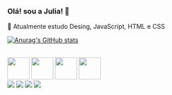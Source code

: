 ### Olá! sou a Julia! :cherry_blossom:

:art: Atualmente estudo Desing, JavaScript, HTML e CSS

[![Anurag's GitHub stats](https://github-readme-stats.vercel.app/api?username=juliaolima&show_icons=true&theme=dracula)](https://github.com/anuraghazra/github-readme-stats)

<div style="display: inline_block"><br>
  <img loading="lazy" src="https://cdn.jsdelivr.net/gh/devicons/devicon@latest/icons/photoshop/photoshop-original.svg" width="50" height="50"/> 
  <img loading="lazy" src="https://cdn.jsdelivr.net/gh/devicons/devicon@latest/icons/illustrator/illustrator-plain.svg" width="50" height="50"/> 
  <img loading="lazy" src="https://cdn.jsdelivr.net/gh/devicons/devicon@latest/icons/aftereffects/aftereffects-original.svg" width="50" height="50"/> 
  <img loading="lazy" src="https://cdn.jsdelivr.net/gh/devicons/devicon@latest/icons/blender/blender-original.svg" width="50" height="50"/>
 </div>

<div> 
  <a href="https://instagram.com/g.kiie" target="_blank"><img src="https://img.shields.io/badge/-Instagram-%23E4405F?style=for-the-badge&logo=instagram&logoColor=white" target="_blank"></a>
  <a href="https://discord.com/channels/@gkiie" target="_blank"><img src="https://img.shields.io/badge/Discord-7289DA?style=for-the-badge&logo=discord&logoColor=white" target="_blank"></a> 
  <a href = "cntt.julialima@gmail.com"><img src="https://img.shields.io/badge/-Gmail-%23333?style=for-the-badge&logo=gmail&logoColor=white" target="_blank"></a>
  <a href="https://www.linkedin.com/in/julia-lima-118ab9294/" target="_blank"><img src="https://img.shields.io/badge/-LinkedIn-%230077B5?style=for-the-badge&logo=linkedin&logoColor=white" target="_blank"></a> 
</div>
       
          
